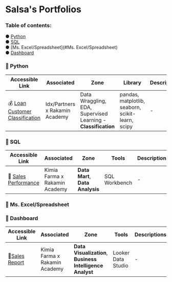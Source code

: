 # Salsa's Portfolios

### Table of contents:
● [Python](#Python) </br>
● [SQL](#SQL) </br>
● [Ms. Excel/Spreadsheet](#Ms. Excel/Spreadsheet) </br>
● [Dashboard](#Dashboard) 

<a name="Python"></a>
### 📁 Python
| Accessible Link | Associated | Zone | Library | Descriptions |
| --------------- | ---------- | ---- | ------- | ------------ |
| 💰 [Loan Customer Classification](https://github.com/salsabilarani/VIX-Data-Scientist-Idx-Partners/blob/main/Machine%20Learning_Loan%20Classification.ipynb)| Idx/Partners x Rakamin Academy | Data Wraggling, EDA, Supervised Learning - **Classification** | pandas, matplotlib, seaborn, scikit-learn, scipy | - |

<a name="SQL"></a>
### 📁 SQL
| Accessible Link | Associated | Zone | Tools | Descriptions |
| --------------- | ---------- | ---- | ------- | ------------ |
| 🛒 [Sales Performance](https://github.com/salsabilarani/VIX-Big-Data-Analytics-Kimia-Farma)| Kimia Farma x Rakamin Academy |  **Data Mart**, **Data Analysis** | SQL Workbench | - |

<a name="Ms. Excel/Spreadsheet"></a>
### 📁 Ms. Excel/Spreadsheet

<a name="Dashboard"></a>
### 📁 Dashboard
| Accessible Link | Associated | Zone | Tools | Descriptions |
| --------------- | ---------- | ------- | ------------ | ------------ |
| 🛒[Sales Report](https://s.id/KimFar-Sales-Dashboard-Report) | Kimia Farma x Rakamin Academy | **Data Visualization**, **Business Intelligence Analyst** | Looker Data Studio | - |
